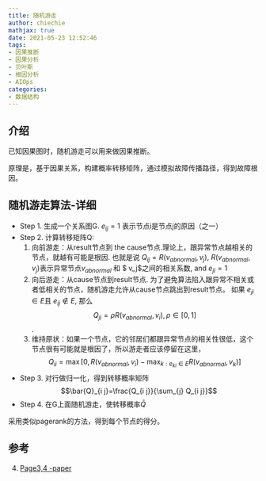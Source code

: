 ```yaml
---
title: 随机游走
author: chiechie
mathjax: true
date: 2021-05-23 12:52:46
tags:
- 因果推断
- 因果分析
- 贝叶斯
- 根因分析
- AIOps
categories: 
- 数据结构
---
```


## 介绍

已知因果图时，随机游走可以用来做因果推断。

原理是，基于因果关系，构建概率转移矩阵，通过模拟故障传播路径，得到故障根因。


## 随机游走算法-详细

- Step 1. 生成一个关系图G. $e_{ij} = 1$ 表示节点i是节点j的原因（之一）
- Step 2. 计算转移矩阵Q:
    1. 向前游走：从result节点到 the cause节点.理论上，跟异常节点越相关的节点，就越有可能是根因. 也就是说 $Q_{ij} = R(v_{abnormal}, v_j)$, $R(v_{abnormal}, v_j)$表示异常节点$v_{abnormal}$ 和 $ v_j$之间的相关系数, and $e_{ji} = 1$ 
    2. 向后游走：从cause节点到result节点. 为了避免算法陷入跟异常不相关或者低相关的节点，随机游走允许从cause节点跳出到result节点。
如果 $e_{j i} \in E$且 $e_{ij} \notin E$, 那么 $$Q_{ji} =\rho R\left(v_{abnormal}, v_{i}\right),\rho \in[0,1]$$.
    3. 维持原状：如果一个节点，它的邻居们都跟异常节点的相关性很低，这个节点很有可能就是根因了，所以游走者应该停留在这里，
       $$Q_{i i}=\max \left[ 0, R\left(v_{abnormal}, v_{i}\right)- \max _{k: e_{k i} \in E} R\left(v_{abnormal}, v_{k}\right) \right]$$	
- Step 3. 对行做归一化，得到转移概率矩阵
  $$\bar{Q}_{i j}=\frac{Q_{i j}}{\sum_{j} Q_{i j}}$$
- Step 4. 在G上面随机游走，使转移概率$\bar{Q}$

采用类似pagerank的方法，得到每个节点的得分。

## 参考
4. [Page3,4 -paper](https://netman.aiops.org/wp-content/uploads/2020/06/%E5%AD%9F%E5%AA%9B.pdf)